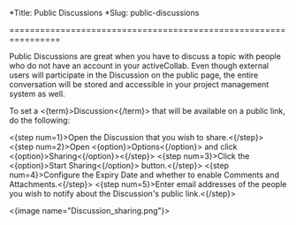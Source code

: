*Title: Public Discussions
*Slug: public-discussions

================================================================

Public Discussions are great when you have to discuss a topic with people who do not have an account in your activeCollab. Even though external users will participate in the Discussion on the public page, the entire conversation will be stored and accessible in your project management system as well.

To set a <{term}>Discussion<{/term}> that will be available on a public link, do the following:

<{step num=1}>Open the Discussion that you wish to share.<{/step}>
<{step num=2}>Open <{option}>Options<{/option}> and click <{option}>Sharing<{/option}><{/step}>
<{step num=3}>Click the <{option}>Start Sharing<{/option}> button.<{/step}>
<{step num=4}>Configure the Expiry Date and whether to enable Comments and Attachments.<{/step}>
<{step num=5}>Enter email addresses of the people you wish to notify about the Discussion's public link.<{/step}>

<{image name="Discussion_sharing.png"}>